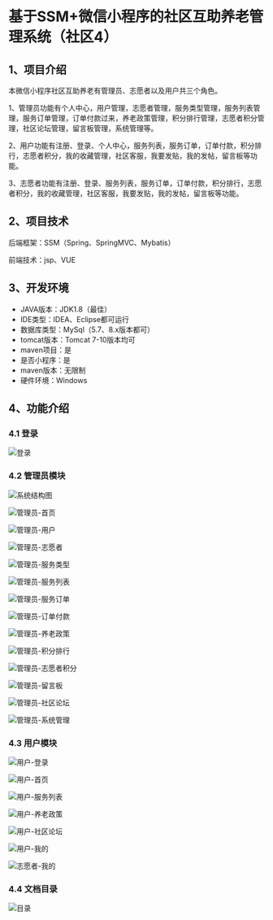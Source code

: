 # 基于SSM+微信小程序的社区互助养老管理系统（社区4）



## 1、项目介绍

本微信小程序社区互助养老有管理员、志愿者以及用户共三个角色。

1、管理员功能有个人中心，用户管理，志愿者管理，服务类型管理，服务列表管理，服务订单管理，订单付款过来，养老政策管理，积分排行管理，志愿者积分管理，社区论坛管理，留言板管理，系统管理等。

2、用户功能有注册、登录、个人中心，服务列表，服务订单，订单付款，积分排行，志愿者积分，我的收藏管理，社区客服，我要发贴，我的发帖，留言板等功能。

3、志愿者功能有注册、登录、服务列表，服务订单，订单付款，积分排行，志愿者积分，我的收藏管理，社区客服，我要发贴，我的发帖，留言板等功能。

## 2、项目技术

后端框架：SSM（Spring、SpringMVC、Mybatis）

前端技术：jsp、VUE

## 3、开发环境

- JAVA版本：JDK1.8（最佳）
- IDE类型：IDEA、Eclipse都可运行
- 数据库类型：MySql（5.7、8.x版本都可） 
- tomcat版本：Tomcat 7-10版本均可
- maven项目：是
- 是否小程序：是
- maven版本：无限制
- 硬件环境：Windows


## 4、功能介绍

### 4.1 登录

![登录](https://www.codemarket.fun/202407270842538.png)

### 4.2 管理员模块

![系统结构图](https://www.codemarket.fun/202407270842825.png)

![管理员-首页](https://www.codemarket.fun/202407270842251.png)

![管理员-用户](https://www.codemarket.fun/202407270842575.png)

![管理员-志愿者](https://www.codemarket.fun/202407270842644.png)

![管理员-服务类型](https://www.codemarket.fun/202407270842468.png)

![管理员-服务列表](https://www.codemarket.fun/202407270842471.png)

![管理员-服务订单](https://www.codemarket.fun/202407270842476.png)

![管理员-订单付款](https://www.codemarket.fun/202407270842456.png)

![管理员-养老政策](https://www.codemarket.fun/202407270842508.png)

![管理员-积分排行](https://www.codemarket.fun/202407270842484.png)

![管理员-志愿者积分](https://www.codemarket.fun/202407270842734.png)

![管理员-留言板](https://www.codemarket.fun/202407270842499.png)

![管理员-社区论坛](https://www.codemarket.fun/202407270842179.png)

![管理员-系统管理](https://www.codemarket.fun/202407270842337.png)

### 4.3 用户模块

![用户-登录](https://www.codemarket.fun/202407270842811.png)

![用户-首页](https://www.codemarket.fun/202407270842830.png)

![用户-服务列表](https://www.codemarket.fun/202407270842813.png)

![用户-养老政策](https://www.codemarket.fun/202407270842845.png)

![用户-社区论坛](https://www.codemarket.fun/202407270842824.png)

![用户-我的](https://www.codemarket.fun/202407270842827.png)

![志愿者-我的](https://www.codemarket.fun/202407270842240.png)

### 4.4 文档目录

![目录](https://www.codemarket.fun/202407270842482.png)
